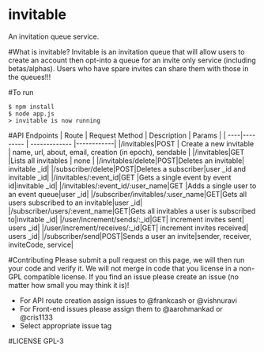 invitable
=========
An invitation queue service.

#What is invitable?
Invitable is an invitation queue that will allow users to create an account then opt-into a queue for an invite only service (including betas/alphas).
Users who have spare invites can share them with those in the queues!!!

#To run
```
$ npm install
$ node app.js
> invitable is now running
```
#API Endpoints
| Route | Request Method  | Description | Params |
| ----|--------- | ------------- |------------|
|/invitables|POST | Create a new invitable | name, url, about, email, creation (in epoch), sendable |
|/invitables|GET |Lists all invitables | none |
|/invitables/delete|POST|Deletes an invitable| invitable _id|
|/subscriber/delete|POST|Deletes a subscriber|user _id and invitable _id|
|/invitables/:event_id|GET |Gets a single event by event id|invitable _id|
|/invitables/:event_id/:user_name|GET |Adds a single user to an event queue|user _id|
|/subscriber/invitables/:user_name|GET|Gets all users subscribed to an invitable|user _id|
|/subscriber/users/:event_name|GET|Gets all invitables a user is subscribed to|invitable _id|
|/user/increment/sends/:_id|GET| increment invites sent| users _id|
|/user/increment/receives/:_id|GET| increment invites received| users _id|
|/subscriber/send|POST|Sends a user an invite|sender, receiver, inviteCode, service|



#Contributing
Please submit a pull request on this page, we will then run your code and verify it.  We will not merge in code that you license in a non-GPL compatible license.
If you find an issue please create an issue (no matter how small you may think it is)!  
- For API route creation assign issues to @frankcash or @vishnuravi
- For Front-end issues please assign them to @aarohmankad or @cris1133
- Select appropriate issue tag

#LICENSE
GPL-3

